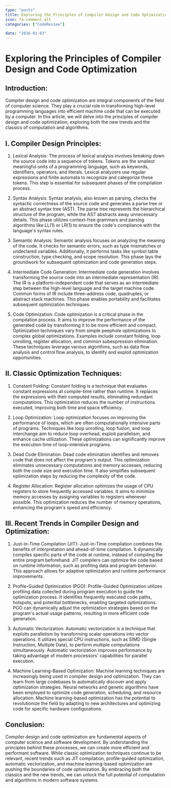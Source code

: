 ```yaml
---
type: "posts"
title: Exploring the Principles of Compiler Design and Code Optimization
icon: fa-comment-alt
categories: ["CodeReview"]

date: "2016-01-03"
---
```




# Exploring the Principles of Compiler Design and Code Optimization

## Introduction:

Compiler design and code optimization are integral components of the field of computer science. They play a crucial role in transforming high-level programming languages into efficient machine code that can be executed by a computer. In this article, we will delve into the principles of compiler design and code optimization, exploring both the new trends and the classics of computation and algorithms.

## I. Compiler Design Principles:

1. Lexical Analysis:
   The process of lexical analysis involves breaking down the source code into a sequence of tokens. Tokens are the smallest meaningful units of a programming language, such as keywords, identifiers, operators, and literals. Lexical analyzers use regular expressions and finite automata to recognize and categorize these tokens. This step is essential for subsequent phases of the compilation process.

2. Syntax Analysis:
   Syntax analysis, also known as parsing, checks the syntactic correctness of the source code and generates a parse tree or an abstract syntax tree (AST). The parse tree represents the hierarchical structure of the program, while the AST abstracts away unnecessary details. This phase utilizes context-free grammars and parsing algorithms like LL(1) or LR(1) to ensure the code's compliance with the language's syntax rules.

3. Semantic Analysis:
   Semantic analysis focuses on analyzing the meaning of the code. It checks for semantic errors, such as type mismatches or undeclared variables. Additionally, it performs tasks like symbol table construction, type checking, and scope resolution. This phase lays the groundwork for subsequent optimization and code generation steps.

4. Intermediate Code Generation:
   Intermediate code generation involves transforming the source code into an intermediate representation (IR). The IR is a platform-independent code that serves as an intermediate step between the high-level language and the target machine code. Common forms of IR include three-address code, quadruples, or abstract stack machines. This phase enables portability and facilitates subsequent optimization techniques.

5. Code Optimization:
   Code optimization is a critical phase in the compilation process. It aims to improve the performance of the generated code by transforming it to be more efficient and compact. Optimization techniques vary from simple peephole optimizations to complex global optimizations. Examples include constant folding, loop unrolling, register allocation, and common subexpression elimination. These techniques leverage various algorithms, such as data flow analysis and control flow analysis, to identify and exploit optimization opportunities.

## II. Classic Optimization Techniques:

1. Constant Folding:
   Constant folding is a technique that evaluates constant expressions at compile-time rather than runtime. It replaces the expressions with their computed results, eliminating redundant computations. This optimization reduces the number of instructions executed, improving both time and space efficiency.

2. Loop Optimization:
   Loop optimization focuses on improving the performance of loops, which are often computationally intensive parts of programs. Techniques like loop unrolling, loop fusion, and loop interchange aim to reduce loop overhead, exploit parallelism, and enhance cache utilization. These optimizations can significantly improve the execution time of loop-intensive programs.

3. Dead Code Elimination:
   Dead code elimination identifies and removes code that does not affect the program's output. This optimization eliminates unnecessary computations and memory accesses, reducing both the code size and execution time. It also simplifies subsequent optimization steps by reducing the complexity of the code.

4. Register Allocation:
   Register allocation optimizes the usage of CPU registers to store frequently accessed variables. It aims to minimize memory accesses by assigning variables to registers whenever possible. This optimization reduces the number of memory operations, enhancing the program's speed and efficiency.

## III. Recent Trends in Compiler Design and Optimization:

1. Just-in-Time Compilation (JIT):
   Just-in-Time compilation combines the benefits of interpretation and ahead-of-time compilation. It dynamically compiles specific parts of the code at runtime, instead of compiling the entire program beforehand. JIT compilers can optimize the code based on runtime information, such as profiling data and program behavior. This approach allows for adaptive optimization and runtime performance improvements.

2. Profile-Guided Optimization (PGO):
   Profile-Guided Optimization utilizes profiling data collected during program execution to guide the optimization process. It identifies frequently executed code paths, hotspots, and potential bottlenecks, enabling targeted optimizations. PGO can dynamically adjust the optimization strategies based on the program's actual usage patterns, resulting in more efficient code generation.

3. Automatic Vectorization:
   Automatic vectorization is a technique that exploits parallelism by transforming scalar operations into vector operations. It utilizes special CPU instructions, such as SIMD (Single Instruction, Multiple Data), to perform multiple computations simultaneously. Automatic vectorization improves performance by taking advantage of modern processors' capabilities for parallel execution.

4. Machine Learning-Based Optimization:
   Machine learning techniques are increasingly being used in compiler design and optimization. They can learn from large codebases to automatically discover and apply optimization strategies. Neural networks and genetic algorithms have been employed to optimize code generation, scheduling, and resource allocation. Machine learning-based optimization has the potential to revolutionize the field by adapting to new architectures and optimizing code for specific hardware configurations.

## Conclusion:

Compiler design and code optimization are fundamental aspects of computer science and software development. By understanding the principles behind these processes, we can create more efficient and performant software. While classic optimization techniques continue to be relevant, recent trends such as JIT compilation, profile-guided optimization, automatic vectorization, and machine learning-based optimization are pushing the boundaries of code optimization. By embracing both the classics and the new trends, we can unlock the full potential of computation and algorithms in modern software systems.